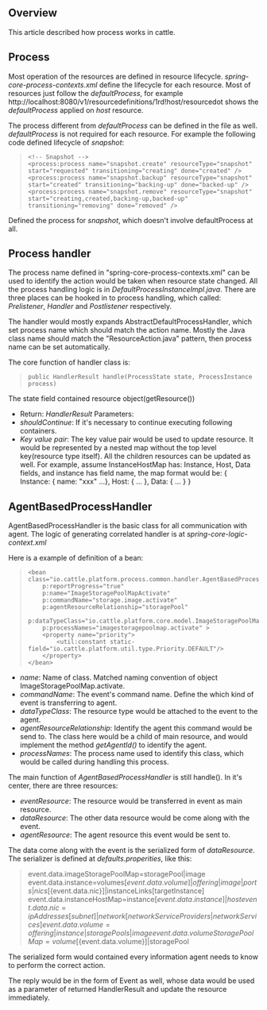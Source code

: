## Overview

This article described how process works in cattle.

## Process

Most operation of the resources are defined in resource lifecycle. _spring-core-process-contexts.xml_ define the lifecycle for each resource. Most of resources just follow the _defaultProcess_, for example http://localhost:8080/v1/resourcedefinitions/1rd!host/resourcedot shows the _defaultProcess_ applied on *host* resource.

The process different from _defaultProcess_ can be defined in the file as well. _defaultProcess_ is not required for each resource. For example the following code defined lifecycle of _snapshot_:

>     <!-- Snapshot -->
>     <process:process name="snapshot.create" resourceType="snapshot" start="requested" transitioning="creating" done="created" />
>     <process:process name="snapshot.backup" resourceType="snapshot" start="created" transitioning="backing-up" done="backed-up" />
>     <process:process name="snapshot.remove" resourceType="snapshot" start="creating,created,backing-up,backed-up" transitioning="removing" done="removed" />

Defined the process for _snapshot_, which doesn't involve defaultProcess at all.

## Process handler

The process name defined in "spring-core-process-contexts.xml" can be used to identify the action would be taken when resource state changed. All the process handling logic is in _DefaultProcessInstanceImpl.java_. There are three places can be hooked in to process handling, which called: _Prelistener_, _Handler_ and _Postlistener_ respectively.

The handler would mostly expands AbstractDefaultProcessHandler, which set process name which should match the action name. Mostly the Java class name should match the "ResourceAction.java" pattern, then process name can be set automatically.

The core function of handler class is:

>     public HandlerResult handle(ProcessState state, ProcessInstance process)

The state field contained resource object(getResource())

+ Return: _HandlerResult_ Parameters: 
+ _shouldContinue_: If it's necessary to continue executing following containers.  
+ _Key value pair_: The key value pair would be used to update resource. It would be represented by a nested map without the top level key(resource type itself). All the children resources can be updated as well. For example, assume InstanceHostMap has: Instance, Host, Data fields, and instance has field name, the map format would be:
{ Instance: { name: "xxx" ...}, Host: { ... }, Data: { ... } }

## AgentBasedProcessHandler

AgentBasedProcessHandler is the basic class for all communication with agent. The logic of generating correlated handler is at _spring-core-logic-context.xml_

Here is a example of definition of a bean:

>     <bean class="io.cattle.platform.process.common.handler.AgentBasedProcessHandler"
>         p:reportProgress="true"
>         p:name="ImageStoragePoolMapActivate"
>         p:commandName="storage.image.activate"
>         p:agentResourceRelationship="storagePool"
>         p:dataTypeClass="io.cattle.platform.core.model.ImageStoragePoolMap"
>         p:processNames="imagestoragepoolmap.activate" >
>         <property name="priority">
>             <util:constant static-field="io.cattle.platform.util.type.Priority.DEFAULT"/>
>         </property>
>     </bean>

+ _name_: Name of class. Matched naming convention of object ImageStoragePoolMap.activate.
+ _commandName_: The event's command name. Define the which kind of event is transferring to agent.
+ _dataTypeClass_: The resource type would be attached to the event to the agent.
+ _agentResourceRelationship_: Identify the agent this command would be send to. The class here would be a child of main resource, and would implement the method _getAgentId()_ to identify the agent.
+ _processNames_: The process name used to identify this class, which would be called during handling this process.


The main function of _AgentBasedProcessHandler_ is still handle(). In it's center, there are three resources:
+ _eventResource_: The resource would be transferred in event as main resource.
+ _dataResource_: The other data resource would be come along with the event.
+ _agentResource_: The agent resource this event would be sent to.

The data come along with the event is the serialized form of _dataResource_. The serializer is defined at _defaults.properities_, like this:

> event.data.imageStoragePoolMap=storagePool|image
> event.data.instance=volumes[${event.data.volume}]|offering|image|ports|nics[${event.data.nic}]|instanceLinks[targetInstance]  
> event.data.instanceHostMap=instance[${event.data.instance}]|host
> event.data.nic=ipAddresses[subnet]|network[networkServiceProviders|networkServices]
> event.data.volume=offering|instance|storagePools|image
> event.data.volumeStoragePoolMap=volume[${event.data.volume}]|storagePool

The serialized form would contained every information agent needs to know to perform the correct action.

The reply would be in the form of Event as well, whose data would be used as a parameter of returned HandlerResult and update the resource immediately.